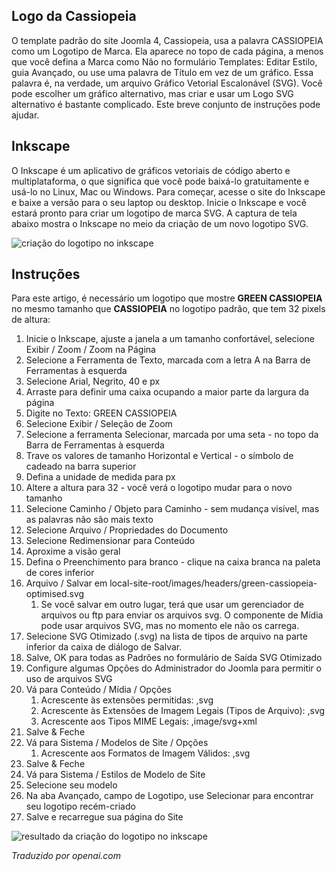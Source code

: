 <!-- Filename: J4.x:Template_SVG_Logos / Display title: Modelos de Logos SVG  -->

## Logo da Cassiopeia

O template padrão do site Joomla 4, Cassiopeia, usa a palavra CASSIOPEIA como um Logotipo de Marca. Ela aparece no topo de cada página, a menos que você defina a Marca como Não no formulário Templates: Editar Estilo, guia Avançado, ou use uma palavra de Título em vez de um gráfico. Essa palavra é, na verdade, um arquivo Gráfico Vetorial Escalonável (SVG). Você pode escolher um gráfico alternativo, mas criar e usar um Logo SVG alternativo é bastante complicado. Este breve conjunto de instruções pode ajudar.

## Inkscape

O Inkscape é um aplicativo de gráficos vetoriais de código aberto e multiplataforma, o que significa que você pode baixá-lo gratuitamente e usá-lo no Linux, Mac ou Windows. Para começar, acesse o site do Inkscape e baixe a versão para o seu laptop ou desktop. Inicie o Inkscape e você estará pronto para criar um logotipo de marca SVG. A captura de tela abaixo mostra o Inkscape no meio da criação de um novo logotipo SVG.

![criação do logotipo no inkscape](../../../en/images/templates/templates-svg-logos-inkscape.png)

## Instruções

Para este artigo, é necessário um logotipo que mostre **GREEN CASSIOPEIA** no mesmo tamanho que **CASSIOPEIA** no logotipo padrão, que tem 32 pixels de altura:

1. Inicie o Inkscape, ajuste a janela a um tamanho confortável, selecione Exibir / Zoom / Zoom na Página
2. Selecione a Ferramenta de Texto, marcada com a letra A na Barra de Ferramentas à esquerda
3. Selecione Arial, Negrito, 40 e px
4. Arraste para definir uma caixa ocupando a maior parte da largura da página
5. Digite no Texto: GREEN CASSIOPEIA
6. Selecione Exibir / Seleção de Zoom
7. Selecione a ferramenta Selecionar, marcada por uma seta - no topo da Barra de Ferramentas à esquerda
8. Trave os valores de tamanho Horizontal e Vertical - o símbolo de cadeado na barra superior
9. Defina a unidade de medida para px
10. Altere a altura para 32 - você verá o logotipo mudar para o novo tamanho
11. Selecione Caminho / Objeto para Caminho - sem mudança visível, mas as palavras não são mais texto
12. Selecione Arquivo / Propriedades do Documento
13. Selecione Redimensionar para Conteúdo
14. Aproxime a visão geral
15. Defina o Preenchimento para branco - clique na caixa branca na paleta de cores inferior
16. Arquivo / Salvar em
    local-site-root/images/headers/green-cassiopeia-optimised.svg
    1. Se você salvar em outro lugar, terá que usar um gerenciador de arquivos ou ftp para enviar os arquivos svg. O componente de Mídia pode usar arquivos SVG, mas no momento ele não os carrega.
17. Selecione SVG Otimizado (.svg) na lista de tipos de arquivo na parte inferior da caixa de diálogo de Salvar.
18. Salve, OK para todas as Padrões no formulário de Saída SVG Otimizado
19. Configure algumas Opções do Administrador do Joomla para permitir o uso de arquivos SVG
20. Vá para Conteúdo / Mídia / Opções
    1. Acrescente às extensões permitidas: ,svg
    2. Acrescente às Extensões de Imagem Legais (Tipos de Arquivo): ,svg
    3. Acrescente aos Tipos MIME Legais: ,image/svg+xml
21. Salve & Feche
22. Vá para Sistema / Modelos de Site / Opções
    1. Acrescente aos Formatos de Imagem Válidos: ,svg
23. Salve & Feche
24. Vá para Sistema / Estilos de Modelo de Site
25. Selecione seu modelo
26. Na aba Avançado, campo de Logotipo, use Selecionar para encontrar seu logotipo recém-criado
27. Salve e recarregue sua página do Site

![resultado da criação do logotipo no inkscape](../../../en/images/templates/templates-svg-logos-inkscape-result.png)

*Traduzido por openai.com*

